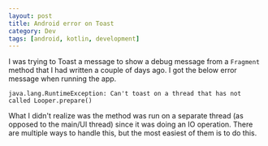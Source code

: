 ```yaml
---
layout: post
title: Android error on Toast
category: Dev
tags: [android, kotlin, development]
---
```

I was trying to Toast a message to show a debug message from a `Fragment` method that I had written a couple of days ago.
I got the below error message when running the app.

`java.lang.RuntimeException: Can't toast on a thread that has not called Looper.prepare()`

What I didn't realize was the method was run on a separate thread (as opposed to the main/UI thread) since it was doing an IO operation.
There are multiple ways to handle this, but the most easiest of them is to do this. 

<script src="https://gist.github.com/midhunhk/8241c0f96d14fd3e03a93c6232bf65e1.js"></script>
